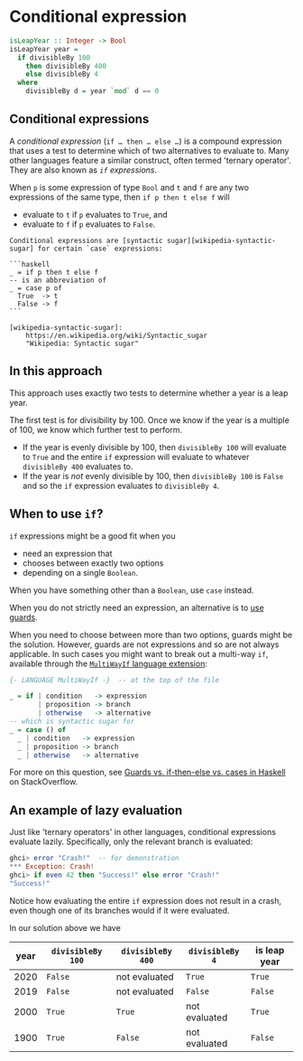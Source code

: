 # Conditional expression

```haskell
isLeapYear :: Integer -> Bool
isLeapYear year =
  if divisibleBy 100
    then divisibleBy 400
    else divisibleBy 4
  where
    divisibleBy d = year `mod` d == 0
```


## Conditional expressions

A _conditional expression_ (`if … then … else …`) is a compound expression that uses a test to determine which of two alternatives to evaluate to.
Many other languages feature a similar construct, often termed 'ternary operator'.
They are also known as _`if` expressions_.

When `p` is some expression of type `Bool` and `t` and `f` are any two expressions of the same type, then `if p then t else f` will

- evaluate to `t` if `p` evaluates to `True`, and
- evaluate to `f` if `p` evaluates to `False`.

~~~~exercism/note
Conditional expressions are [syntactic sugar][wikipedia-syntactic-sugar] for certain `case` expressions:

```haskell
_ = if p then t else f
-- is an abbreviation of
_ = case p of
  True  -> t
  False -> f
```

[wikipedia-syntactic-sugar]:
    https://en.wikipedia.org/wiki/Syntactic_sugar
    "Wikipedia: Syntactic sugar"
~~~~


## In this approach

This approach uses exactly two tests to determine whether a year is a leap year.

The first test is for divisibility by 100.
Once we know if the year is a multiple of 100, we know which further test to perform.

- If the year is evenly divisible by 100, then `divisibleBy 100` will evaluate to `True` and the entire `if` expression will evaluate to whatever `divisibleBy 400` evaluates to.
- If the year is _not_ evenly divisible by 100, then `divisibleBy 100` is `False` and so the `if` expression evaluates to `divisibleBy 4`.


## When to use `if`?

`if` expressions might be a good fit when you

- need an expression that
- chooses between exactly two options
- depending on a single `Boolean`.

When you have something other than a `Boolean`, use `case` instead.

When you do not strictly need an expression, an alternative is to [use guards][guards].

When you need to choose between more than two options, guards might be the solution.
However, guards are not expressions and so are not always applicable.
In such cases you might want to break out a multi-way `if`, available through the [`MultiWayIf` language extension][multiwayif-extension]:

```haskell
{- LANGUAGE MultiWayIf -}  -- at the top of the file

_ = if | condition   -> expression
       | proposition -> branch
       | otherwise   -> alternative
-- which is syntactic sugar for
_ = case () of
  _ | condition   -> expression
  _ | proposition -> branch
  _ | otherwise   -> alternative
```

For more on this question, see [Guards vs. if-then-else vs. cases in Haskell][so-guards-if-cases] on StackOverflow.


## An example of lazy evaluation

Just like 'ternary operators' in other languages, conditional expressions evaluate lazily.
Specifically, only the relevant branch is evaluated:

```haskell
ghci> error "Crash!"  -- for demonstration
*** Exception: Crash!
ghci> if even 42 then "Success!" else error "Crash!"
"Success!"
```

Notice how evaluating the entire `if` expression does not result in a crash, even though one of its branches would if it were evaluated.

In our solution above we have

| year | `divisibleBy 100` | `divisibleBy 400` | `divisibleBy 4` | is leap year |
| ---- | ----------------- | ----------------- | --------------- | ------------ |
| 2020 | `False`           | not evaluated     | `True`          | `True`       |
| 2019 | `False`           | not evaluated     | `False`         | `False`      |
| 2000 | `True`            | `True`            | not evaluated   | `True`       |
| 1900 | `True`            | `False`           | not evaluated   | `False`      |


[guards]:
    https://exercism.org/tracks/haskell/exercises/leap/approaches/guards
    "Approach: a sequence of guards"


[multiwayif-extension]:
    https://downloads.haskell.org/ghc/latest/docs/users_guide/exts/multiway_if.html
    "GHC Users Guide: Multi-way if-expressions"
[so-guards-if-cases]:
    https://stackoverflow.com/questions/9345589/
    "StackOverflow: Guards vs. if-then-else vs. cases in Haskell"
